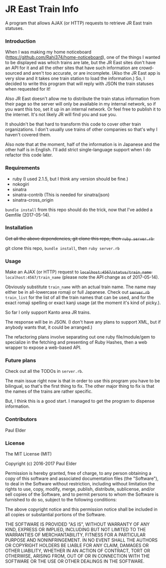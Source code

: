 # JR East Train Info

A program that allows AJAX (or HTTP) requests to retrieve JR East train statuses.

### Introduction

When I was making my home noticeboard (https://github.com/Rahi374/home-noticeboard), one of the things I wanted to be displayed was which trains are late, but the JR East sites don't have an API for it and all the other sites that have such information are crowd-sourced and aren't too accurate, or are incomplete. (Also the JR East app is very slow and it takes one train station to load the information.) So, I decided to write this program that will reply with JSON the train statuses when requested for it!

Also JR East doesn't allow me to distribute the train status information from their page so the server will only be available in my internal network, so if you want this too, set it up in an internal network. Or feel free to publish it to the internet. It's not likely JR will find you and sue you.

It shouldn't be that hard to transform this code to cover other train organizations. I don't usually use trains of other companies so that's why I haven't covered them.

Also note that at the moment, half of the information is in Japanese and the other half is in English. I'll add strict single-language support when I do refactor this code later.

### Requirements

- ruby (I used 2.1.5, but I think any version should be fine.)
- nokogiri
- sinatra
- sinatra-contrib (This is needed for sinatra/json)
- sinatra-cross_origin

`bundle install` from this repo should do the trick, now that I've added a Gemfile (2017-05-14).

### Installation

~~Get all the above dependencies, git clone this repo, then `ruby server.rb`.~~

git clone this repo, `bundle install`, then `ruby server.rb`

### Usage

Make an AJAX (or HTTP) request to ~~`localhost:4567/status/train_name`.~~ `localhost:4567/train_name` (please note the API change as of 2017-05-14).

Obviously substitute `train_name` with an actual train name. The name may either be in all-lowercase romaji or full Japanese. Check out ~~`server.rb`~~ `train_list` for the list of all the train names that can be used, and for the exact romaji spelling or exact kanji usage (at the moment it's kind of picky.).

So far I only support Kanto area JR trains.

The response will be in JSON. (I don't have any plans to support XML, but if anybody wants that, it could be arranged.)

The refactoring plans involve separating out one ruby file/module/gem to specialize in the fetching and presenting of Ruby Hashes, then a web wrapper to expose a web-based API.

### Future plans

Check out all the TODOs in `server.rb`.

The main issue right now is that in order to use this program you have to be bilingual, so that's the first thing to fix. The other major thing to fix is that the names of the trains are rather specific.

But, I think this is a good start. I managed to get the program to dispense information.

### Contributors

Paul Elder

### License

The MIT License (MIT)

Copyright (c) 2016-2017 Paul Elder

Permission is hereby granted, free of charge, to any person obtaining a copy
of this software and associated documentation files (the "Software"), to deal
in the Software without restriction, including without limitation the rights
to use, copy, modify, merge, publish, distribute, sublicense, and/or sell
copies of the Software, and to permit persons to whom the Software is
furnished to do so, subject to the following conditions:

The above copyright notice and this permission notice shall be included in
all copies or substantial portions of the Software.

THE SOFTWARE IS PROVIDED "AS IS", WITHOUT WARRANTY OF ANY KIND, EXPRESS OR
IMPLIED, INCLUDING BUT NOT LIMITED TO THE WARRANTIES OF MERCHANTABILITY,
FITNESS FOR A PARTICULAR PURPOSE AND NONINFRINGEMENT. IN NO EVENT SHALL THE
AUTHORS OR COPYRIGHT HOLDERS BE LIABLE FOR ANY CLAIM, DAMAGES OR OTHER
LIABILITY, WHETHER IN AN ACTION OF CONTRACT, TORT OR OTHERWISE, ARISING FROM,
OUT OF OR IN CONNECTION WITH THE SOFTWARE OR THE USE OR OTHER DEALINGS IN
THE SOFTWARE.
